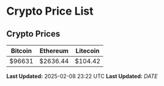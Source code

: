 # Crypto Price List

## Crypto Prices
| Bitcoin | Ethereum | Litecoin |
| ------- | -------- | -------- |
| $96631 | $2636.44 | $104.42 |
**Last Updated:** 2025-02-08 23:22 UTC
**Last Updated:** $DATE$
